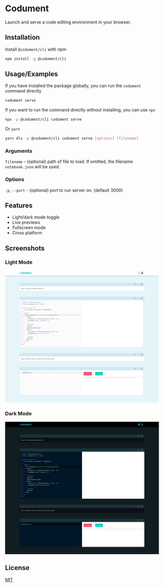 # Codument

Launch and serve a code editing environment in your browser.

## Installation

Install `@codument/cli` with npm

```bash
npm install -g @codument/cli
```

## Usage/Examples

If you have installed the package globally, you can run the `codument` command directly

```bash
codument serve
```

If you want to run the command directly without installing, you can use `npx`

```bash
npx -p @codument/cli codument serve
```

Or `yarn`

```bash
yarn dlx -p @codument/cli codument serve [options] [filename]
```

### Arguments

`filename` - (optional) path of file to load. If omitted, the filename `notebook.json` will be used.

### Options

`-p`, `--port` - (optional) port to run server on. (default 3000)

## Features

- Light/dark mode toggle
- Live previews
- Fullscreen mode
- Cross platform

## Screenshots

### Light Mode

![App Screenshot](assets/screenshot-light.jpeg)

### Dark Mode

![App Screenshot](assets/screenshot-dark.jpeg)

## License

[MIT](LICENSE)
